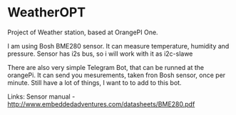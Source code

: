 # WeatherOPT
Project of Weather station, based at OrangePI One.

I am using Bosh BME280 sensor. It can measure temperature, humidity and pressure. Sensor has i2s bus, so i will work with it as i2c-slawe


There are also very simple Telegram Bot, that can be runned at the orangePi. It can send you mesurements, taken fron Bosh sensor, once per minute. Still have a lot of things, I want to to add to this bot.


Links:
Sensor manual - http://www.embeddedadventures.com/datasheets/BME280.pdf

